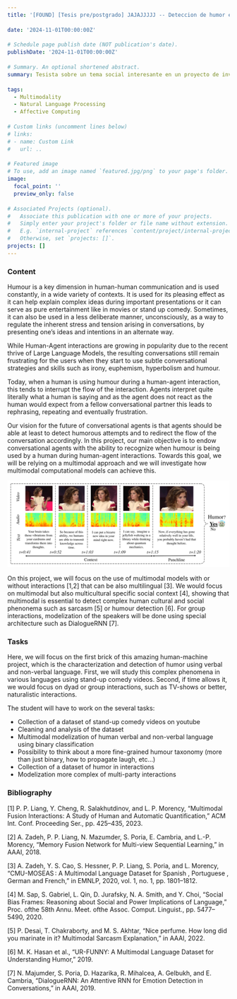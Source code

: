 ```yaml
---
title: '[FOUND] [Tesis pre/postgrado] JAJAJJJJJ -- Deteccion de humor en videos de stand-up comedy'

date: '2024-11-01T00:00:00Z'

# Schedule page publish date (NOT publication's date).
publishDate: '2024-11-01T00:00:00Z'

# Summary. An optional shortened abstract.
summary: Tesista sobre un tema social interesante en un proyecto de investigacion! 

tags:
  - Multimodality
  - Natural Language Processing
  - Affective Computing
  
# Custom links (uncomment lines below)
# links:
# - name: Custom Link
#   url: ..

# Featured image
# To use, add an image named `featured.jpg/png` to your page's folder.
image:
  focal_point: ''
  preview_only: false

# Associated Projects (optional).
#   Associate this publication with one or more of your projects.
#   Simply enter your project's folder or file name without extension.
#   E.g. `internal-project` references `content/project/internal-project/index.md`.
#   Otherwise, set `projects: []`.
projects: []
---
```


### Content

Humour is a key dimension in human-human communication and is used constantly, in a wide variety of contexts. It is used for its pleasing effect as it can help explain complex ideas during important presentations or it can serve as pure entertainment like in movies or stand up comedy. Sometimes, it can also be used in a less deliberate manner, unconsciously, as a way to regulate the inherent stress and tension arising in conversations, by presenting one’s ideas and intentions in an alternate way.

While Human-Agent interactions are growing in popularity due to the recent thrive of Large Language Models, the resulting conversations still remain frustrating for the users when they start to use subtle conversational strategies and skills such as irony, euphemism, hyperbolism and humour. 

Today, when a human is using humour during a human-agent interaction, this tends to interrupt the flow of the interaction. Agents interpret quite literally what a human is saying and as the agent does not react as the human would expect from a fellow conversational partner this leads to rephrasing, repeating and eventually frustration.  

Our vision for the future of conversational agents is that agents should be able at least to detect humorous attempts and to redirect the flow of the conversation accordingly. In this project, our main objective is to endow conversational agents with the ability to recognize when humour is being used by a human during human-agent interactions. Towards this goal, we will be relying on a multimodal approach and we will investigate how multimodal computational models can achieve this.

![UR_FUNNY](UR_FUNNY.png "Example taken from the UR-FUNNY dataset [6]")

On this project, we will focus on the use of multimodal models with or without interactions [1,2] that can be also multilingual [3]. We would focus on multimodal but also multicultural specific social context [4], showing that multimodal is essential to detect complex human cultural and social phenonema such as sarcasm [5] or humour detection [6]. For group interactions, modelization of the speakers will be done using special architecture such as DialogueRNN [7].

### Tasks

Here, we will focus on the first brick of this amazing human-machine project, which is the characterization and detection of humor using verbal and non-verbal language. First, we will study this complex phenomena in various languages using stand-up comedy videos. Second, if time allows it, we would focus on dyad or group interactions, such as TV-shows or better, naturalistic interactions.     

The student will have to work on the several tasks:  
* Collection of a dataset of stand-up comedy videos on youtube
* Cleaning and analysis of the dataset  
* Multimodal modelization of human verbal and non-verbal language using binary classification
* Possibility to think about a more fine-grained humour taxonomy (more than just binary, how to propagate laugh, etc…)
* Collection of a dataset of humor in interactions 
* Modelization more complex of multi-party interactions

### Bibliography
    
[1] P. P. Liang, Y. Cheng, R. Salakhutdinov, and L. P. Morency, “Multimodal Fusion Interactions: A Study of Human and Automatic Quantification,” ACM Int. Conf. Proceeding Ser., pp. 425–435, 2023.

[2] A. Zadeh, P. P. Liang, N. Mazumder, S. Poria, E. Cambria, and L.-P. Morency, “Memory Fusion Network for Multi-view Sequential Learning,” in AAAI, 2018.

[3] A. Zadeh, Y. S. Cao, S. Hessner, P. P. Liang, S. Poria, and L. Morency, “CMU-MOSEAS : A Multimodal Language Dataset for Spanish , Portuguese , German and French,” in EMNLP, 2020, vol. 1, no. 1, pp. 1801–1812.

[4] M. Sap, S. Gabriel, L. Qin, D. Jurafsky, N. A. Smith, and Y. Choi, “Social Bias Frames: Reasoning about Social and Power Implications of Language,” Proc. ofthe 58th Annu. Meet. ofthe Assoc. Comput. Linguist., pp. 5477–5490, 2020.

[5] P. Desai, T. Chakraborty, and M. S. Akhtar, “Nice perfume. How long did you marinate in it? Multimodal Sarcasm Explanation,” in AAAI, 2022.

[6] M. K. Hasan et al., “UR-FUNNY: A Multimodal Language Dataset for Understanding Humor,” 2019.

[7] N. Majumder, S. Poria, D. Hazarika, R. Mihalcea, A. Gelbukh, and E. Cambria, “DialogueRNN: An Attentive RNN for Emotion Detection in Conversations,” in AAAI, 2019.